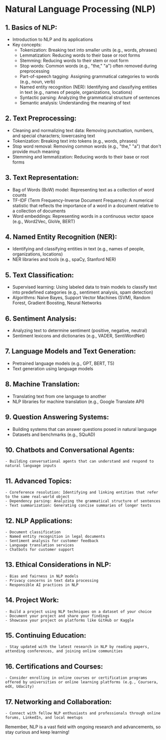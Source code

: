 # Natural Language Processing (NLP)

## 1. Basics of NLP:
   - Introduction to NLP and its applications
   - Key concepts:
     - Tokenization: Breaking text into smaller units (e.g., words, phrases)
     - Lemmatization: Reducing words to their base or root forms
     - Stemming: Reducing words to their stem or root form
     - Stop words: Common words (e.g., "the," "a") often removed during preprocessing
     - Part-of-speech tagging: Assigning grammatical categories to words (e.g., noun, verb)
     - Named entity recognition (NER): Identifying and classifying entities in text (e.g., names of people, organizations, locations)
     - Syntactic parsing: Analyzing the grammatical structure of sentences
     - Semantic analysis: Understanding the meaning of text

## 2. Text Preprocessing:
   - Cleaning and normalizing text data: Removing punctuation, numbers, and special characters; lowercasing text
   - Tokenization: Breaking text into tokens (e.g., words, phrases)
   - Stop word removal: Removing common words (e.g., "the," "a") that don't provide much meaning
   - Stemming and lemmatization: Reducing words to their base or root forms

## 3. Text Representation:
   - Bag of Words (BoW) model: Representing text as a collection of word counts
   - TF-IDF (Term Frequency-Inverse Document Frequency): A numerical statistic that reflects the importance of a word in a document relative to a collection of documents
   - Word embeddings: Representing words in a continuous vector space (e.g., Word2Vec, GloVe, BERT)

## 4. Named Entity Recognition (NER):
   - Identifying and classifying entities in text (e.g., names of people, organizations, locations)
   - NER libraries and tools (e.g., spaCy, Stanford NER)

## 5. Text Classification:
   - Supervised learning: Using labeled data to train models to classify text into predefined categories (e.g., sentiment analysis, spam detection)
   - Algorithms: Naive Bayes, Support Vector Machines (SVM), Random Forest, Gradient Boosting, Neural Networks

## 6. Sentiment Analysis:
   - Analyzing text to determine sentiment (positive, negative, neutral)
   - Sentiment lexicons and dictionaries (e.g., VADER, SentiWordNet)

## 7. Language Models and Text Generation:
   - Pretrained language models (e.g., GPT, BERT, T5)
   - Text generation using language models

## 8. Machine Translation:
   - Translating text from one language to another
   - NLP libraries for machine translation (e.g., Google Translate API)

## 9. Question Answering Systems:
   - Building systems that can answer questions posed in natural language
   - Datasets and benchmarks (e.g., SQuAD)

## 10. Chatbots and Conversational Agents:
    - Building conversational agents that can understand and respond to natural language inputs

## 11. Advanced Topics:
    - Coreference resolution: Identifying and linking entities that refer to the same real-world object
    - Dependency parsing: Analyzing the grammatical structure of sentences
    - Text summarization: Generating concise summaries of longer texts

## 12. NLP Applications:
    - Document classification
    - Named entity recognition in legal documents
    - Sentiment analysis for customer feedback
    - Language translation services
    - Chatbots for customer support

## 13. Ethical Considerations in NLP:
    - Bias and fairness in NLP models
    - Privacy concerns in text data processing
    - Responsible AI practices in NLP

## 14. Project Work:
    - Build a project using NLP techniques on a dataset of your choice
    - Document your project and share your findings
    - Showcase your project on platforms like GitHub or Kaggle

## 15. Continuing Education:
    - Stay updated with the latest research in NLP by reading papers, attending conferences, and joining online communities

## 16. Certifications and Courses:
    - Consider enrolling in online courses or certification programs offered by universities or online learning platforms (e.g., Coursera, edX, Udacity)

## 17. Networking and Collaboration:
    - Connect with fellow NLP enthusiasts and professionals through online forums, LinkedIn, and local meetups

Remember, NLP is a vast field with ongoing research and advancements, so stay curious and keep learning!
